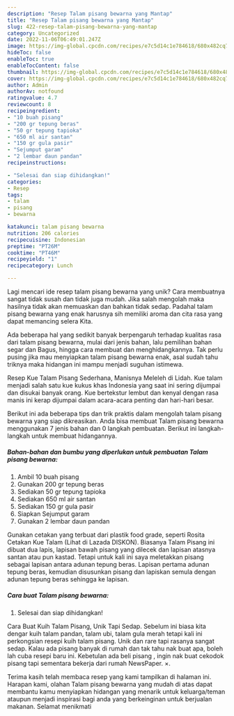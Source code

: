 ```yaml
---
description: "Resep Talam pisang bewarna yang Mantap"
title: "Resep Talam pisang bewarna yang Mantap"
slug: 422-resep-talam-pisang-bewarna-yang-mantap
category: Uncategorized
date: 2022-11-06T06:49:01.247Z
image: https://img-global.cpcdn.com/recipes/e7c5d14c1e784618/680x482cq70/talam-pisang-bewarna-foto-resep-utama.jpg
hideToc: false
enableToc: true
enableTocContent: false
thumbnail: https://img-global.cpcdn.com/recipes/e7c5d14c1e784618/680x482cq70/talam-pisang-bewarna-foto-resep-utama.jpg
cover: https://img-global.cpcdn.com/recipes/e7c5d14c1e784618/680x482cq70/talam-pisang-bewarna-foto-resep-utama.jpg
author: Admin
authorAv: notfound
ratingvalue: 4.7
reviewcount: 8
recipeingredient:
- "10 buah pisang"
- "200 gr tepung beras"
- "50 gr tepung tapioka"
- "650 ml air santan"
- "150 gr gula pasir"
- "Sejumput garam"
- "2 lembar daun pandan"
recipeinstructions:

- "Selesai dan siap dihidangkan!"
categories:
- Resep
tags:
- talam
- pisang
- bewarna

katakunci: talam pisang bewarna 
nutrition: 206 calories
recipecuisine: Indonesian
preptime: "PT26M"
cooktime: "PT46M"
recipeyield: "1"
recipecategory: Lunch

---
```





Lagi mencari ide resep talam pisang bewarna yang unik? Cara membuatnya sangat tidak susah dan tidak juga mudah. Jika salah mengolah maka hasilnya tidak akan memuaskan dan bahkan tidak sedap. Padahal talam pisang bewarna yang enak harusnya sih memiliki aroma dan cita rasa yang dapat memancing selera Kita.





Ada beberapa hal yang sedikit banyak berpengaruh terhadap kualitas rasa dari talam pisang bewarna, mulai dari jenis bahan, lalu pemilihan bahan segar dan Bagus, hingga cara membuat dan menghidangkannya. Tak perlu pusing jika mau menyiapkan talam pisang bewarna enak,      asal sudah tahu triknya maka hidangan ini mampu menjadi suguhan istimewa.














Resep Kue Talam Pisang Sederhana, Manisnya Meleleh di Lidah. Kue talam menjadi salah satu kue kukus khas Indonesia yang saat ini sering dijumpai dan disukai banyak orang. Kue bertekstur lembut dan kenyal dengan rasa manis ini kerap dijumpai dalam acara-acara penting dan hari-hari besar.






Berikut ini ada beberapa tips dan trik praktis dalam mengolah talam pisang bewarna yang siap dikreasikan. Anda bisa membuat Talam pisang bewarna menggunakan 7 jenis bahan dan 0 langkah pembuatan. Berikut ini langkah-langkah untuk membuat hidangannya.

<!--inarticleads1-->

##### Bahan-bahan dan bumbu yang diperlukan untuk pembuatan Talam pisang bewarna:

1. Ambil 10 buah pisang
1. Gunakan 200 gr tepung beras
1. Sediakan 50 gr tepung tapioka
1. Sediakan 650 ml air santan
1. Sediakan 150 gr gula pasir
1. Siapkan Sejumput garam
1. Gunakan 2 lembar daun pandan


Gunakan cetakan yang terbuat dari plastik food grade, seperti Rosita Cetakan Kue Talam (Lihat di Lazada DISKON). Biasanya Talam Pisang ini dibuat dua lapis, lapisan bawah pisang yang dilecek dan lapisan atasnya santan atau pun kastad. Tetapi untuk kali ini saya meletakkan pisang sebagai lapisan antara adunan tepung beras. Lapisan pertama adunan tepung beras, kemudian disusunkan pisang dan lapiskan semula dengan adunan tepung beras sehingga ke lapisan. 

<!--inarticleads2-->

##### Cara buat Talam pisang bewarna:


1. Selesai dan siap dihidangkan!

Cara Buat Kuih Talam Pisang, Unik Tapi Sedap. Sebelum ini biasa kita dengar kuih talam pandan, talam ubi, talam gula merah tetapi kali ini perkongsian resepi kuih talam pisang. Unik dan rare tapi rasanya sangat sedap. Kalau ada pisang banyak di rumah dan tak tahu nak buat apa, boleh lah cuba resepi baru ini. Kebetulan ada beli pisang , ingin nak buat cekodok pisang tapi sementara bekerja dari rumah NewsPaper. ×. 

Terima kasih telah membaca resep yang kami tampilkan di halaman ini. Harapan kami, olahan Talam pisang bewarna yang mudah di atas dapat membantu kamu menyiapkan hidangan yang menarik untuk keluarga/teman ataupun menjadi inspirasi bagi anda yang berkeinginan untuk berjualan makanan. Selamat menikmati
